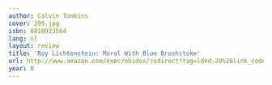 ```yaml
---
author: Calvin Tomkins
cover: 399.jpg
isbn: 0810923564
lang: nl
layout: review
title: 'Roy Lichtenstein: Mural With Blue Brushstoke'
url: http://www.amazon.com/exec/obidos/redirect?tag=ldvd-20%26link_code=xm2%26camp=2025%26creative=165953%26path=http://www.amazon.com/gp/redirect.html%253fASIN=0810923564%2526tag=ldvd-20%2526lcode=xm2%2526cID=2025%2526ccmID=165953%2526location=/o/ASIN/0810923564%25253FSubscriptionId=0VJDVJ14KM0P0VXDCQ82
year: 0
---
```


